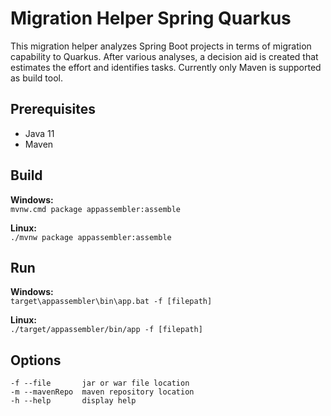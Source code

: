 # Migration Helper Spring Quarkus

This migration helper analyzes Spring Boot projects in terms of migration capability to Quarkus. After various analyses, a decision aid is created that estimates the effort and identifies tasks. Currently only Maven is supported as build tool.

## Prerequisites

- Java 11
- Maven

## Build

**Windows:** \
`mvnw.cmd package appassembler:assemble`

**Linux:** \
`./mvnw package appassembler:assemble`

## Run

**Windows:** \
`target\appassembler\bin\app.bat -f [filepath]`

**Linux:** \
`./target/appassembler/bin/app -f [filepath]`

## Options
```
-f --file       jar or war file location
-m --mavenRepo  maven repository location
-h --help       display help
```
